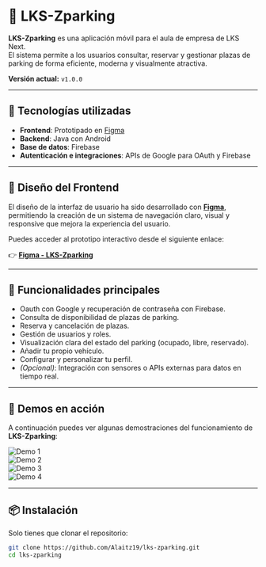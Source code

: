 # 🚗 LKS-Zparking

**LKS-Zparking** es una aplicación móvil para el aula de empresa de LKS Next.  
El sistema permite a los usuarios consultar, reservar y gestionar plazas de parking de forma eficiente, moderna y visualmente atractiva.

**Versión actual:** `v1.0.0`

---

## 🧹 Tecnologías utilizadas

- **Frontend**: Prototipado en [Figma](https://www.figma.com/design/SxYk3acdpqNDgLus4lfpCv/LKS-Zparking-Alaitz?node-id=0-1&t=o4VmHH44NGnsZ5mi-1)
- **Backend**: Java con Android
- **Base de datos**: Firebase
- **Autenticación e integraciones**: APIs de Google para OAuth y Firebase

---

## 🎨 Diseño del Frontend

El diseño de la interfaz de usuario ha sido desarrollado con [**Figma**](https://www.figma.com/design/SxYk3acdpqNDgLus4lfpCv/LKS-Zparking-Alaitz?node-id=0-1&t=o4VmHH44NGnsZ5mi-1), permitiendo la creación de un sistema de navegación claro, visual y responsive que mejora la experiencia del usuario.

Puedes acceder al prototipo interactivo desde el siguiente enlace:

👉 [**Figma - LKS-Zparking**](https://www.figma.com/design/SxYk3acdpqNDgLus4lfpCv/LKS-Zparking-Alaitz?node-id=0-1&t=o4VmHH44NGnsZ5mi-1)

---

## 🚀 Funcionalidades principales

- Oauth con Google y recuperación de contraseña con Firebase.
- Consulta de disponibilidad de plazas de parking.
- Reserva y cancelación de plazas.
- Gestión de usuarios y roles.
- Visualización clara del estado del parking (ocupado, libre, reservado).
- Añadir tu propio vehículo.
- Configurar y personalizar tu perfil.
- *(Opcional)*: Integración con sensores o APIs externas para datos en tiempo real.

---

## 🎥 Demos en acción

A continuación puedes ver algunas demostraciones del funcionamiento de **LKS-Zparking**:

![Demo 1](docs/Demo1.gif)  
![Demo 2](docs/Demo3.gif)  
![Demo 3](docs/Demo4.gif)  
![Demo 4](docs/Demo5.gif)  

---

## 📦 Instalación

Solo tienes que clonar el repositorio:

   ```bash
   git clone https://github.com/Alaitz19/lks-zparking.git
   cd lks-zparking
